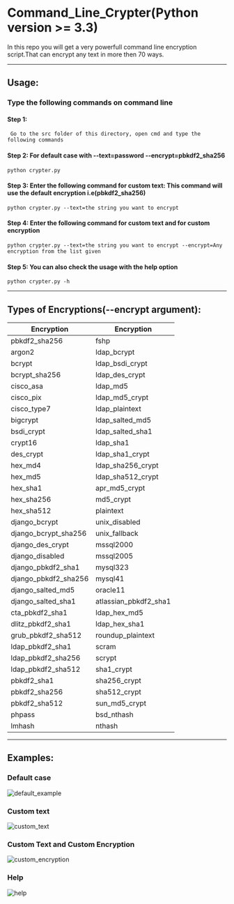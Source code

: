# Command_Line_Crypter(Python version >= 3.3)
In this repo you will get a very powerfull command line encryption script.That can encrypt any text in more then 70 ways.
***
## Usage:
### Type the following commands on command line

#### Step 1: 

``` Go to the src folder of this directory, open cmd and type the following commands```

#### Step 2: For default case with --text=password --encrypt=pbkdf2_sha256

``` python crypter.py ```

#### Step 3: Enter the following command for custom text: This command will use the default encryption i.e(pbkdf2_sha256)

```python crypter.py --text=the string you want to encrypt```

#### Step 4: Enter the following command for custom text and for custom encryption

```python crypter.py --text=the string you want to encrypt --encrypt=Any encryption from the list given```

#### Step 5: You can also check the usage with the help option

```python crypter.py -h```

***
## Types of Encryptions(--encrypt argument):
|     Encryption      |   Encryption         | 
|---------------------|----------------------|
|pbkdf2_sha256        | fshp                 | 
|argon2               | ldap_bcrypt          |
|bcrypt               | ldap_bsdi_crypt      |
|bcrypt_sha256        | ldap_des_crypt       |
|cisco_asa 	          | ldap_md5             | 
|cisco_pix 	          | ldap_md5_crypt       |
|cisco_type7          | ldap_plaintext       | 
|bigcrypt 	          | ldap_salted_md5      | 
|bsdi_crypt	          | ldap_salted_sha1     |
|crypt16 	          | ldap_sha1            |
|des_crypt	          | ldap_sha1_crypt      | 
|hex_md4	          | ldap_sha256_crypt    |
|hex_md5 	          | ldap_sha512_crypt    | 
|hex_sha1 	          | apr_md5_crypt        | 
|hex_sha256           | md5_crypt            |
|hex_sha512           | plaintext            | 
|django_bcrypt        | unix_disabled        | 
|django_bcrypt_sha256 | unix_fallback        |
|django_des_crypt     | mssql2000            |
|django_disabled      | mssql2005            |
|django_pbkdf2_sha1   | mysql323             |
|django_pbkdf2_sha256 | mysql41              | 
| django_salted_md5   | oracle11             |
|django_salted_sha1   | atlassian_pbkdf2_sha1|
|cta_pbkdf2_sha1      | ldap_hex_md5   	  | 
|dlitz_pbkdf2_sha1    | ldap_hex_sha1        |
|grub_pbkdf2_sha512   | roundup_plaintext    |
|ldap_pbkdf2_sha1     | scram                |
|ldap_pbkdf2_sha256   | scrypt  			  |
|ldap_pbkdf2_sha512   | sha1_crypt           | 
|pbkdf2_sha1          | sha256_crypt         |
|pbkdf2_sha256  	  | sha512_crypt         |
|pbkdf2_sha512  	  | sun_md5_crypt        | 
|phpass               | bsd_nthash           | 
|lmhash               | nthash               |

***
## Examples:

### Default case

![default_example](https://cloud.githubusercontent.com/assets/17814101/26668813/fd4cb6d4-46c8-11e7-8255-c7af33c6f558.JPG)

### Custom text

![custom_text](https://cloud.githubusercontent.com/assets/17814101/26668814/fd4f0920-46c8-11e7-99ce-6729c30ffd02.JPG)

### Custom Text and Custom Encryption

![custom_encryption](https://cloud.githubusercontent.com/assets/17814101/26668812/fd3f0cd2-46c8-11e7-8051-fef4354ec67b.JPG)
### Help


![help](https://cloud.githubusercontent.com/assets/17814101/26668950/9545144a-46c9-11e7-883e-f2855c4bc688.JPG)